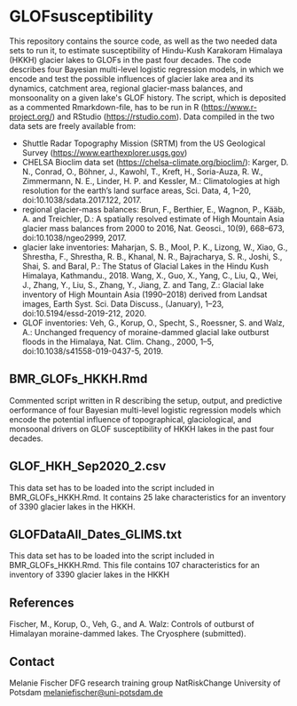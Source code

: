 # GLOFsusceptibility

This repository contains the source code, as well as the two needed data sets to run it, to estimate susceptibility of Hindu-Kush Karakoram Himalaya (HKKH) glacier lakes to GLOFs in the past four decades. The code describes four Bayesian multi-level logistic regression models, in which we encode and test the possible influences of glacier lake area and its dynamics, catchment area, regional glacier-mass balances, and monsoonality on a given lake's GLOF history. The script, which is deposited as a commented Rmarkdown-file, has to be run in R (https://www.r-project.org/) and RStudio (https://rstudio.com). Data compiled in the two data sets are freely available from: 

- Shuttle Radar Topography Mission (SRTM) from the US Geological Survey (https://www.earthexplorer.usgs.gov) 
- CHELSA Bioclim data set (https://chelsa-climate.org/bioclim/): Karger, D. N., Conrad, O., Böhner, J., Kawohl, T., Kreft, H., Soria-Auza, R. W., Zimmermann, N. E., Linder, H. P. and Kessler, M.: Climatologies at high resolution for the earth’s land surface areas, Sci. Data, 4, 1–20, doi:10.1038/sdata.2017.122, 2017. 
- regional glacier-mass balances: Brun, F., Berthier, E., Wagnon, P., Kääb, A. and Treichler, D.: A spatially resolved estimate of High Mountain Asia glacier mass balances from 2000 to 2016, Nat. Geosci., 10(9), 668–673, doi:10.1038/ngeo2999, 2017.
- glacier lake inventories: Maharjan, S. B., Mool, P. K., Lizong, W., Xiao, G., Shrestha, F., Shrestha, R. B., Khanal, N. R., Bajracharya, S. R., Joshi, S., Shai, S. and Baral, P.: The Status of Glacial Lakes in the Hindu Kush Himalaya, Kathmandu., 2018.
Wang, X., Guo, X., Yang, C., Liu, Q., Wei, J., Zhang, Y., Liu, S., Zhang, Y., Jiang, Z. and Tang, Z.: Glacial lake inventory of High Mountain Asia (1990–2018) derived from Landsat images, Earth Syst. Sci. Data Discuss., (January), 1–23, doi:10.5194/essd-2019-212, 2020.
- GLOF inventories: Veh, G., Korup, O., Specht, S., Roessner, S. and Walz, A.: Unchanged frequency of moraine-dammed glacial lake outburst floods in the Himalaya, Nat. Clim. Chang., 2000, 1–5, doi:10.1038/s41558-019-0437-5, 2019.


## BMR_GLOFs_HKKH.Rmd

Commented script written in R describing the setup, output, and predictive oerformance of four Bayesian multi-level logistic regression models which encode the potential influence of topographical, glaciological, and monsoonal drivers on GLOF susceptibility of HKKH lakes in the past four decades.

## GLOF_HKH_Sep2020_2.csv

This data set has to be loaded into the script included in BMR_GLOFs_HKKH.Rmd. It contains 25 lake characteristics for an inventory of 3390 glacier lakes in the HKKH. 

## GLOFDataAll_Dates_GLIMS.txt

This data set has to be loaded into the script included in BMR_GLOFs_HKKH.Rmd. This file contains 107 characteristics for an inventory of 3390 glacier lakes in the HKKH

## References

Fischer, M., Korup, O., Veh, G., and A. Walz: Controls of outburst of Himalayan moraine-dammed lakes. The Cryosphere (submitted).

## Contact

Melanie Fischer
DFG research training group NatRiskChange
University of Potsdam
melaniefischer@uni-potsdam.de
